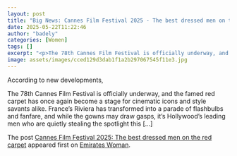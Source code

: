 ```yaml
---
layout: post
title: "Big News: Cannes Film Festival 2025 - The best dressed men on the red carpet"
date: 2025-05-22T11:22:46
author: "badely"
categories: [Women]
tags: []
excerpt: "<p>The 78th Cannes Film Festival is officially underway, and the famed red carpet has once again become a stage for cinematic icons and style savants "
image: assets/images/cced129d3dab1f1a2b297067545f11e3.jpg
---
```


According to new developments, <p>The 78th Cannes Film Festival is officially underway, and the famed red carpet has once again become a stage for cinematic icons and style savants alike. France’s Riviera has transformed into a parade of flashbulbs and fanfare, and while the gowns may draw gasps, it’s Hollywood’s leading men who are quietly stealing the spotlight this [&#8230;]</p>
<p>The post <a href="https://emirateswoman.com/cannes-film-festival-2025-the-best-dressed-men-on-the-red-carpet/" rel="nofollow">Cannes Film Festival 2025: The best dressed men on the red carpet</a> appeared first on <a href="https://emirateswoman.com" rel="nofollow">Emirates Woman</a>.</p>


